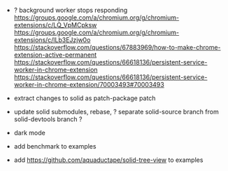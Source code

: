 

- ? background worker stops responding
    https://groups.google.com/a/chromium.org/g/chromium-extensions/c/LQ_VpMCpksw
    https://groups.google.com/a/chromium.org/g/chromium-extensions/c/lLb3EJzjw0o
    https://stackoverflow.com/questions/67883969/how-to-make-chrome-extension-active-permanent
    https://stackoverflow.com/questions/66618136/persistent-service-worker-in-chrome-extension
    https://stackoverflow.com/questions/66618136/persistent-service-worker-in-chrome-extension/70003493#70003493

- extract changes to solid as patch-package patch

- update solid submodules, rebase, ? separate solid-source branch from solid-devtools branch ?

- dark mode

- add benchmark to examples

- add https://github.com/aquaductape/solid-tree-view to examples

